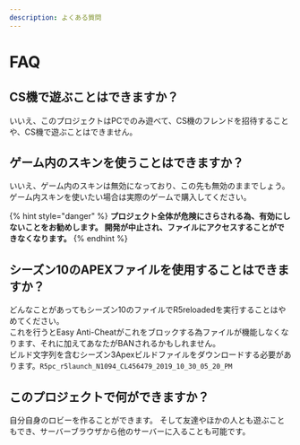 ```yaml
---
description: よくある質問
---
```


# FAQ

## CS機で遊ぶことはできますか？

いいえ、このプロジェクトはPCでのみ遊べて、CS機のフレンドを招待することや、CS機で遊ぶことはできません。

## ゲーム内のスキンを使うことはできますか？

いいえ、ゲーム内のスキンは無効になっており、この先も無効のままでしょう。  
ゲーム内スキンを使いたい場合は実際のゲームで購入してください。

{% hint style="danger" %}
**プロジェクト全体が危険にさらされる為、有効にしないことをお勧めします。 開発が中止され、ファイルにアクセスすることができなくなります。**
{% endhint %}

## シーズン10のAPEXファイルを使用することはできますか？

どんなことがあってもシーズン10のファイルでR5reloadedを実行することはやめてください。  
これを行うとEasy Anti-Cheatがこれをブロックする為ファイルが機能しなくなります、それに加えてあなたがBANされるかもしれません。  
ビルド文字列を含むシーズン3Apexビルドファイルをダウンロードする必要があります。`R5pc_r5launch_N1094_CL456479_2019_10_30_05_20_PM` 

## このプロジェクトで何ができますか？

自分自身のロビーを作ることができます。 そして友達やほかの人とも遊ぶこともでき、サーバーブラウザから他のサーバーに入ることも可能です。


